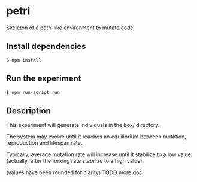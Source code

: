 # petri

Skeleton of a petri-like environment to mutate code

## Install dependencies

    $ npm install

## Run the experiment

    $ npm run-script run

## Description

This experiment will generate individuals in the box/ directory.

The system may evolve until it reaches an equilibrium between mutation, reproduction and lifespan rate.

Typically, average mutation rate will increase until it stabilize to a low value
(actually, after the forking rate stabilize to a high value).


(values have been rounded for clarity)
TODO more doc!